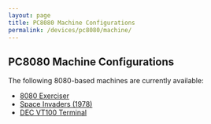 ```yaml
---
layout: page
title: PC8080 Machine Configurations
permalink: /devices/pc8080/machine/
---
```


PC8080 Machine Configurations
---

The following 8080-based machines are currently available:

* [8080 Exerciser](exerciser/)
* [Space Invaders (1978)](invaders/)
* [DEC VT100 Terminal](vt100/)
